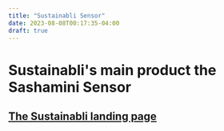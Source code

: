 ```yaml
---
title: "Sustainabli Sensor"
date: 2023-08-08T00:17:35-04:00
draft: true
---
```


# Sustainabli's main product the Sashamini Sensor

## [The Sustainabli landing page](https://sustainabli.org/)